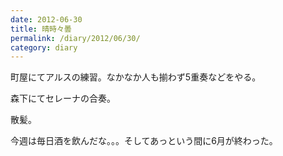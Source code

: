 ```yaml
---
date: 2012-06-30
title: 晴時々曇
permalink: /diary/2012/06/30/
category: diary
---
```


町屋にてアルスの練習。なかなか人も揃わず5重奏などをやる。

森下にてセレーナの合奏。

散髪。

今週は毎日酒を飲んだな。。。そしてあっという間に6月が終わった。